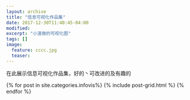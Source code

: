```yaml
---
layout: archive
title: "信息可视化作品集"
date: 2017-12-30T11:40:45-04:00
modified:
excerpt: "小渣做的可视化图"
tags: []
image: 
  feature: cccc.jpg
  teaser:
---
```


在此展示信息可视化作品集，好的丶可改进的及有趣的

<div class="tiles">
{% for post in site.categories.infovis%}
  {% include post-grid.html %}
{% endfor %}
</div><!-- /.tiles 把所有categories 有 portfolio 的列出來-->